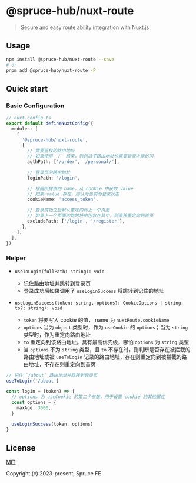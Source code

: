 # @spruce-hub/nuxt-route

> Secure and easy route ability integration with Nuxt.js

## Usage

```bash
npm install @spruce-hub/nuxt-route --save
# or
pnpm add @spruce-hub/nuxt-route -P
```

## Quick start

### Basic Configuration

```ts
// nuxt.config.ts
export default defineNuxtConfig({
  modules: [
    [
      '@spruce-hub/nuxt-route',
      {
        // 需要鉴权的路由地址
        // 如果使用 `/` 结束，则包括子路由地址也需要登录才能访问
        authPath: ['/order', '/personal/'],

        // 登录页的路由地址
        loginPath: '/login',

        // 根据所提供的 name，从 cookie 中获取 value
        // 如果 value 存在，则认为当前为登录状态
        cookieName: 'access_token',

        // 登录成功之后默认重定向到上一个页面
        // 如果上一个页面的路地址由包含在其中，则直接重定向到首页
        excludePath: ['/login', '/register'],
      },
    ],
  ],
})
```

### Helper

- `useToLogin(fullPath: string): void`

  - 记住路由地址并跳转到登录页
  - 登录成功后如果调用了 `useLoginSuccess` 将跳转到记住的地址

- `useLoginSuccess(token: string, options?: CookieOptions | string, to?: string): void`

  - `token` 将要写入 cookie 的值， name 为 `nuxtRoute.cookieName`
  - `options` 当为 `object` 类型时，作为 `useCookie` 的 `options`；当为 `string` 类型时，作为重定向路由地址
  - `to` 重定向到该路由地址。具有最高优先级，哪怕 `options` 为 `string` 类型
  - 当 `options` 不为 `string` 类型，且 `to` 不存在时，则判断是否存在被拦截的路由地址或被 `useToLogin` 记录的路由地址，存在则重定向到被拦截的路由地址，不存在则重定向到首页

```ts
// 记住 `/about` 路由地址并跳转到登录页
useToLogin('/about')
```

```ts
const login = (token) => {
  // options 为 useCookie 的第二个参数，用于设置 cookie 的其他属性
  const options = {
    maxAge: 3600,
  }

  useLoginSuccess(token, options)
}
```

## License

[MIT](https://opensource.org/licenses/MIT)

Copyright (c) 2023-present, Spruce FE
